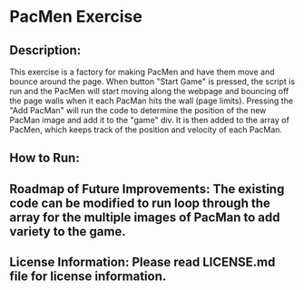 # PacMen Exercise

## Description: 
This exercise is a factory for making PacMen and have them move and bounce around the page. When button "Start Game" is pressed, the script is run and the PacMen will start moving along the webpage and bouncing off the page walls when it each PacMan hits the wall (page limits). Pressing the "Add PacMan" will run the code to determine the position of the new PacMan image and add it to the "game" div. It is then added to the array of PacMen, which keeps track of the position and velocity of each PacMan. 

## How to Run:


## Roadmap of Future Improvements: The existing code can be modified to run loop through the array for the multiple images of PacMan to add variety to the game. 

## License Information: Please read LICENSE.md file for license information.
